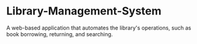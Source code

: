 # Library-Management-System
A web-based application that automates the library's operations, such as book borrowing, returning, and searching.
